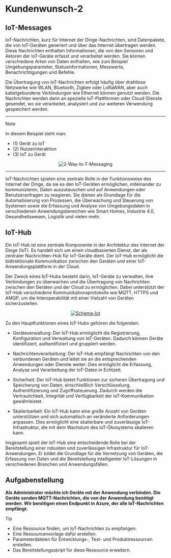 # Kundenwunsch-2
## IoT-Messages

IoT-Nachrichten, kurz für Internet der Dinge-Nachrichten, sind Datenpakete, die von IoT-Geräten generiert und über das Internet übertragen werden. Diese Nachrichten enthalten Informationen, die von den Sensoren und Aktoren der IoT-Geräte erfasst und verarbeitet werden. Sie können verschiedene Arten von Daten enthalten, wie zum Beispiel Umgebungsparameter, Statusinformationen, Messwerte, Benachrichtigungen und Befehle.

Die Übertragung von IoT-Nachrichten erfolgt häufig über drahtlose Netzwerke wie WLAN, Bluetooth, Zigbee oder LoRaWAN, aber auch kabelgebundene Verbindungen wie Ethernet können genutzt werden. Die Nachrichten werden dann an spezielle IoT-Plattformen oder Cloud-Dienste gesendet, wo sie verarbeitet, analysiert und zur weiteren Verwendung gespeichert werden.
***
>[!NOTE]
> In diesem Beispiel sieht man:
> - (1) Gerät zu IoT
> - (2) Nutzerinteraktion
> - (3) IoT zu Gerät
> <p align="center">
>  <href="https://imgbb.com/"><img src="https://i.ibb.co/Pm0sNDT/2-Way-Io-T-Messaging.jpg" alt="2-Way-Io-T-Messaging" border="0">
> </p>
***
IoT-Nachrichten spielen eine zentrale Rolle in der Funktionsweise des Internet der Dinge, da sie es den IoT-Geräten ermöglichen, miteinander zu kommunizieren, Daten auszutauschen und auf Anwendungen oder Benutzeranfragen zu reagieren. Sie dienen als Grundlage für die Automatisierung von Prozessen, die Überwachung und Steuerung von Systemen sowie die Erfassung und Analyse von Umgebungsdaten in verschiedenen Anwendungsbereichen wie Smart Homes, Industrie 4.0, Gesundheitswesen, Logistik und vielen mehr.

## IoT-Hub

Ein IoT-Hub ist eine zentrale Komponente in der Architektur des Internet der Dinge (IoT). Es handelt sich um einen cloudbasierten Dienst, der als zentraler Nachrichten-Hub für IoT-Geräte dient. Der IoT-Hub ermöglicht die bidirektionale Kommunikation zwischen den Geräten und einer IoT-Anwendungsplattform in der Cloud.

Der Zweck eines IoT-Hubs besteht darin, IoT-Geräte zu verwalten, ihre Verbindungen zu überwachen und die Übertragung von Nachrichten zwischen den Geräten und der Cloud zu ermöglichen. Dabei unterstützt der IoT-Hub verschiedene Kommunikationsprotokolle wie MQTT, HTTPS und AMQP, um die Interoperabilität mit einer Vielzahl von Geräten sicherzustellen.

<p align="center">
 <a href="https://ibb.co/LpkjNbt"><img src="https://i.ibb.co/SvsYfWn/Schema-Iot.png" alt="Schema-Iot" border="0"></a>
</p>
   
Zu den Hauptfunktionen eines IoT-Hubs gehören die folgenden:

- Geräteverwaltung: Der IoT-Hub ermöglicht die Registrierung, Konfiguration und Verwaltung von IoT-Geräten. Dadurch können Geräte identifiziert, authentifiziert und gruppiert werden.

- Nachrichtenverarbeitung: Der IoT-Hub empfängt Nachrichten von den verbundenen Geräten und leitet sie an die entsprechenden Anwendungen oder Dienste weiter. Dies ermöglicht die Erfassung, Analyse und Verarbeitung der IoT-Daten in Echtzeit.

- Sicherheit: Der IoT-Hub bietet Funktionen zur sicheren Übertragung und Speicherung von Daten, einschließlich Verschlüsselung, Authentifizierung und Zugriffssteuerung. Dadurch werden die Vertraulichkeit, Integrität und Verfügbarkeit der IoT-Kommunikation gewährleistet.

- Skalierbarkeit: Ein IoT-Hub kann eine große Anzahl von Geräten unterstützen und sich automatisch an veränderte Anforderungen anpassen. Dies ermöglicht eine skalierbare und zuverlässige IoT-Infrastruktur, die mit dem Wachstum des IoT-Ökosystems skalieren kann.

Insgesamt spielt der IoT-Hub eine entscheidende Rolle bei der Bereitstellung einer robusten und zuverlässigen Infrastruktur für IoT-Anwendungen. Er bildet die Grundlage für die Vernetzung von Geräten, die Erfassung von Daten und die Bereitstellung intelligenter IoT-Lösungen in verschiedenen Branchen und Anwendungsfällen.

## Aufgabenstellung
**Als Administrator möchte ich Geräte mit der Anwendung verbinden. Die Geräte senden MQTT-Nachrichten, die von der Anwendung benötigt werden. Wir benötigen einen Endpunkt in Azure, der alle IoT-Nachrichten empfängt.**

>[!TIP]
> - Eine Ressource finden, um IoT-Nachrichten zu empfangen.
> - Eine Ressourcenvorlage dafür erstellen.
> - Parameterdateien für Entwicklungs-, Test- und Produktressourcen erstellen.
> - Das Bereitstellungsskript für diese Ressource erweitern.
